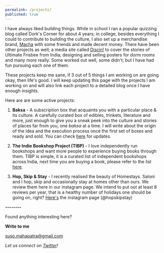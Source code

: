 ```yaml
---
permalink: /projects/
published: true
---
```

I have always liked building things. While in school I ran a popular quizzing blog called Dork's Corner for about 4 years; in college, besides everything I could to contribute to building the culture, I also set up a merchandise brand, [Macha](https://www.facebook.com/machaitsokay) with some friends and made decent money. There have been other projects as well; a media site called [Discin!](https://discin.in/) to cover the stories of Ultimate Frisbee from India; designing and selling posters for dorm rooms and many more really. Some worked out well, some didn't; but I have had fun pursuing each one of them.

These projects keep me sane, if 3 out of 5 things I am working on are going okay, then life's good. I will keep updating this page with the projects I am working on and will also link each project to a detailed blog once I have enough insights. 

Here are are some active projects:

1. **Baksa** - A subscription box that acquaints you with a particular place & its culture. A carefully curated box of edibles, trinkets, literature and more, just enough to give you a sneak peek into the culture and stories of places far from you, one _baksa_ at a time. I will write about the origin of the idea and the execution process once the first set of boxes and ready and sold. You can check [here](https://www.twitter.com/getbaksa/) for updates. 

2. **The Indie Bookshop Project (TIBP)** - I love independently run bookshops and want more people to experience buying books through them. TIBP is simple, it is a curated list of independent bookshops across India, next time you are buying a book, please refer to the list [here](https://www.bit.ly/IndieBookshop/).

3. **Hop, Skip & Stay** - I recently realised the beauty of Homestays. Saloni and I hop, skip and occasionally stay at homes other than ours. We review them here in our instagram page. We intend to put out at least 8 reviews per year, that is a healthy number of holidays one should be going on, right? [Here's](https://www.instagram/hopskipstay/) the instagram page (@hopskipstay)

**--------**

Found anything interesting here? 

**Write to me**

[suso.mahapatra@gmail.com](mailto:suso.mahapatra@gmail.com)

_Let us connect on [Twitter](https://www.twitter.com/whysosuso/)!_

